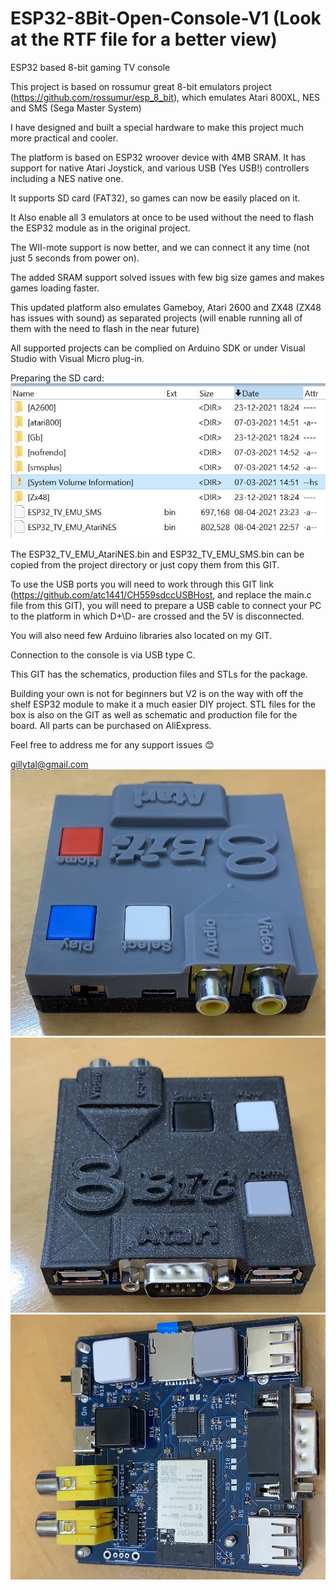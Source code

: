 # ESP32-8Bit-Open-Console-V1 (Look at the RTF file for a better  view)

 ESP32 based 8-bit gaming TV console

This project is based on rossumur great 8-bit emulators project (https://github.com/rossumur/esp_8_bit), which emulates Atari 800XL, NES and SMS (Sega Master System)

I have designed and built a special hardware to make this project much more practical and cooler.

The platform is based on ESP32 wroover device with 4MB SRAM.
It has support for native Atari Joystick, and various USB (Yes USB!) controllers including a NES native one.

It supports SD card (FAT32), so games can now be easily placed on it.

It Also enable all 3 emulators at once to be used without the need to flash the ESP32 module as in the original project.

The WII-mote support is now better, and we can connect it any time (not just 5 seconds from power on).

The added SRAM support solved issues with few big size games and makes games loading faster.

This updated platform also emulates Gameboy, Atari 2600 and ZX48 (ZX48 has issues with sound) as separated projects (will enable running all of them with the need to flash in the near future)

All supported projects can be complied on Arduino SDK or under Visual Studio with Visual Micro plug-in.

 
Preparing the SD card:
<img src="https://github.com/giltal/ESP32-8Bit-Open-Console-V1/blob/main/SDcard.jpg" alt="SD card Cont."/>
 

The ESP32_TV_EMU_AtariNES.bin and ESP32_TV_EMU_SMS.bin can be copied from the project directory or just copy them from this GIT.

To use the USB ports you will need to work through this GIT link (https://github.com/atc1441/CH559sdccUSBHost, and replace the main.c file from this GIT), you will need to prepare a USB cable to connect your PC to the platform in which D+\D- are crossed and the 5V is disconnected.

You will also need few Arduino libraries also located on my GIT.

Connection to the console is via USB type C.

This GIT has the schematics, production files and STLs for the package.

Building your own is not for beginners but V2 is on the way with off the shelf ESP32 module to make it a much easier DIY project.
STL files for the box is also on the GIT as well as schematic and production file for the board.
All parts can be purchased on AliExpress.

Feel free to address me for any support issues 😊

gillytal@gmail.com
<img src="https://github.com/giltal/ESP32-8Bit-Open-Console-V1/blob/main/ESP32_8BitConsV1_1.JPG" alt="Image 1"/>
<img src="https://github.com/giltal/ESP32-8Bit-Open-Console-V1/blob/main/ESP32_8BitConsV1_2.JPG" alt="Image 2"/>
<img src="https://github.com/giltal/ESP32-8Bit-Open-Console-V1/blob/main/ESP32_8BitConsV1_3.JPG" alt="Image 3"/>
